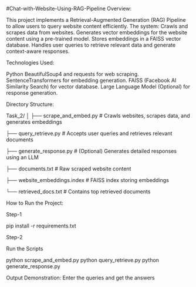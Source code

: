 #Chat-with-Website-Using-RAG-Pipeline
Overview:


This project implements a Retrieval-Augmented Generation (RAG) Pipeline to allow users to query website content efficiently. The system:
Crawls and scrapes data from websites.
Generates vector embeddings for the website content using a pre-trained model.
Stores embeddings in a FAISS vector database.
Handles user queries to retrieve relevant data and generate context-aware responses.

Technologies Used:

Python
BeautifulSoup4 and requests for web scraping.
SentenceTransformers for embedding generation.
FAISS (Facebook AI Similarity Search) for vector database.
Large Language Model (Optional) for response generation.

Directory Structure:

Task_2/
│
├── scrape_and_embed.py      # Crawls websites, scrapes data, and generates embeddings

├── query_retrieve.py        # Accepts user queries and retrieves relevant documents

├── generate_response.py     # (Optional) Generates detailed responses using an LLM

├── documents.txt            # Raw scraped website content

├── website_embeddings.index # FAISS index storing embeddings

└── retrieved_docs.txt       # Contains top retrieved documents

How to Run the Project:


Step-1

pip install -r requirements.txt

Step-2

Run the Scripts

python scrape_and_embed.py
python query_retrieve.py
python generate_response.py

Output Demonstration:
Enter the queries and get the answers
